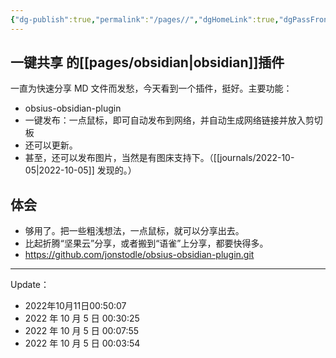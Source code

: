 ```yaml
---
{"dg-publish":true,"permalink":"/pages//","dgHomeLink":true,"dgPassFrontmatter":false}
---
```




## 一键共享 的[[pages/obsidian|obsidian]]插件

一直为快速分享 MD 文件而发愁，今天看到一个插件，挺好。主要功能：

- obsius-obsidian-plugin
- 一键发布：一点鼠标，即可自动发布到网络，并自动生成网络链接并放入剪切板
- 还可以更新。
- 甚至，还可以发布图片，当然是有图床支持下。（[[journals/2022-10-05|2022-10-05]] 发现的。）

## 体会 
- 够用了。把一些粗浅想法，一点鼠标，就可以分享出去。
- 比起折腾“坚果云”分享，或者搬到“语雀”上分享，都要快得多。
- https://github.com/jonstodle/obsius-obsidian-plugin.git


---
Update：
- 2022年10月11日00:50:07
- 2022 年 10 月 5 日 00:30:25
- 2022 年 10 月 5 日 00:07:55
- 2022 年 10 月 5 日 00:03:54